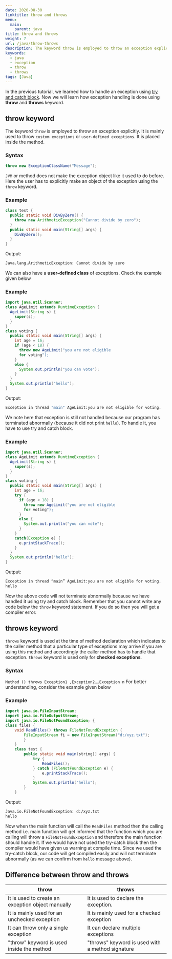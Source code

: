 ```yaml
---
date: 2020-08-30
linktitle: throw and throws
menu:
  main:
    parent: java
title: throw and throws
weight: 7
url: /java/throw-throws
description: The keyword throw is employed to throw an exception explicitly. It is mainly used to throw custom exceptions or user-defined exceptions.
keywords:
  - java
  - exception
  - throw
  - throws
tags: [Java]  
---
```

In the previous tutorial, we learned how to handle an exception using [try and catch block](/java/exceptions/exception-handling/#try-and-catch). Now we will learn how exception handling is done using **throw** and **throws** keyword.

## throw keyword
The keyword `throw` is employed to throw an exception explicitly. It is mainly used to throw `custom exceptions` or `user-defined exceptions`. It is placed inside the method.

### Syntax
```java
throw new ExceptionClassName("Message");
```
`JVM` or method does not make the exception object like it used to do before. Here the user has to explicitly make an object of the exception using the `throw` keyword.

### Example
```java
class test {
  public static void DivByZero() {
    throw new ArithmeticException("Cannot divide by zero");
  }
  public static void main(String[] args) {
    DivByZero();
  }
}
```
Output: 
```bash
Java.lang.ArithmeticException: Cannot divide by zero
```
We can also have a **user-defined class** of exceptions. Check the example given below
### Example
```java
import java.util.Scanner;
class AgeLimit extends RuntimeException {
  AgeLimit(String s) {
    super(s);
  }
}
class voting {
  public static void main(String[] args) {
    int age = 16;
    if (age < 18) {
      throw new AgeLimit("you are not eligible
      for voting");
    }
    else {
      System.out.println("you can vote");
    }
  }
  System.out.println("hello");
}
```
Output:
```bash
Exception in thread "main" AgeLimit:you are not eligible for voting.
```
We note here that exception is still not handled because our program has terminated abnormally (because it did not print `hello`). To handle it, you have to use try and catch block.

### Example
```java
import java.util.Scanner;
class AgeLimit extends RuntimeException {
  AgeLimit(String s) {
    super(s);
  }
}
class voting {
  public static void main(String[] args) {
    int age = 16;
    try {
      if (age < 18) {
        throw new AgeLimit("you are not eligible
        for voting");
      }
      else {
        System.out.println("you can vote");
      }
    }
    catch(Exception e) {
      e.printStackTrace();
    }
  }
  System.out.println("hello");
}
```
Output:
```bash
Exception in thread “main” AgeLimit:you are not eligible for voting.
hello 
```
Now the above code will not terminate abnormally because we have handled it using try and catch block. Remember that you cannot write any code below the `throw` keyword statement. If you do so then you will get a compiler error.

## throws keyword
`throws` keyword is used at the time of method declaration which indicates to the caller method that a particular type of exceptions may arrive if you are using this method and accordingly the caller method has to handle that exception. `throws` keyword is used only for **checked exceptions**.
### Syntax
`Method () throws Exception1 ,Exception2……Exception n`
For better understanding, consider the example given below
### Example
```java
import java.io.FileInputStream;
import java.io.FileOutputStream;
import java.io.FileNotFoundException; {
class files {
    void ReadFiles() throws FileNotFoundException {
        FileInputStream fi = new FileInputStream("d:/xyz.txt");
        }
    }
    class test {
        public static void main(string[] args) {
            try {
                ReadFiles();
            } catch (FileNotFoundException e) {
                e.printStackTrace();
            }
            System.out.println("hello");
        }
    }
```
Output:
```bash
Java.io.FileNotFoundException: d:/xyz.txt
hello 
```
Now when the main function will call the `ReadFiles` method then the calling method i.e. main function will get informed that the function which you are calling will throw a `FileNotFoundException` and therefore the main function should handle it. If we would have not used the try-catch block then the compiler would have given us warning at compile time. Since we used the try-catch block, our code will get compiled easily and will not terminate abnormally (as we can confirm from `hello` message above).

## Difference between throw and throws
| throw                                             | throws                                           |
|---------------------------------------------------|--------------------------------------------------|
| It is used to create an exception object manually | It is used to declare the exception.             |
| It is mainly used for an unchecked exception      | It is mainly used for a checked exception        |
| It can throw only a single exception              | It can declare multiple exceptions               |
| "throw" keyword is used inside the method         | "throws" keyword is used with a method signature |